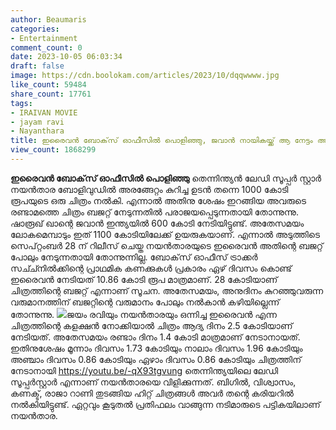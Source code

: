 ```yaml
---
author: Beaumaris
categories:
- Entertainment
comment_count: 0
date: 2023-10-05 06:03:34
draft: false
image: https://cdn.boolokam.com/articles/2023/10/dqqwwww.jpg
like_count: 59484
share_count: 17761
tags:
- IRAIVAN MOVIE
- jayam ravi
- Nayanthara
title: ഇരൈവൻ ബോക്‌സ് ഓഫീസിൽ പൊളിഞ്ഞു, ജവാൻ നായികയ്ക്ക് ആ നേട്ടം ആവർത്തിക്കാൻ ആയില്ല
view_count: 1868299
---
```


**ഇരൈവൻ ബോക്‌സ് ഓഫീസിൽ പൊളിഞ്ഞു** തെന്നിന്ത്യൻ ലേഡി സൂപ്പർ സ്റ്റാർ നയൻതാര ബോളിവുഡിൽ അരങ്ങേറ്റം കുറിച്ച ഉടൻ തന്നെ 1000 കോടി രൂപയുടെ ഒരു ചിത്രം നൽകി. എന്നാൽ അതിനു ശേഷം ഇറങ്ങിയ അവരുടെ രണ്ടാമത്തെ ചിത്രം ബജറ്റ് നേടുന്നതിൽ പരാജയപ്പെടുന്നതായി തോന്നുന്നു. ഷാരൂഖ് ഖാന്റെ ജവാൻ ഇന്ത്യയിൽ 600 കോടി നേടിയിട്ടുണ്ട്. അതേസമയം ലോകമെമ്പാടും ഇത് 1100 കോടിയിലേക്ക് ഉയരുകയാണ്. എന്നാൽ അടുത്തിടെ സെപ്റ്റംബർ 28 ന് റിലീസ് ചെയ്ത നയൻതാരയുടെ ഇരൈവൻ അതിന്റെ ബജറ്റ് പോലും നേടുന്നതായി തോന്നുന്നില്ല. ബോക്‌സ് ഓഫീസ് ട്രാക്കർ സച്ച്നിൽക്കിന്റെ പ്രാഥമിക കണക്കുകൾ പ്രകാരം ഏഴ് ദിവസം കൊണ്ട് ഇരൈവൻ നേടിയത് 10.86 കോടി രൂപ മാത്രമാണ്. 28 കോടിയാണ് ചിത്രത്തിന്റെ ബജറ്റ് എന്നാണ് സൂചന. അതേസമയം, അനുദിനം കുറഞ്ഞുവരുന്ന വരുമാനത്തിന് ബജറ്റിന്റെ വരുമാനം പോലും നൽകാൻ കഴിയില്ലെന്ന് തോന്നുന്നു. ![](https://cdn.boolokam.com/articles/2023/10/dqqwwww.jpg)ജയം രവിയും നയൻതാരയും ഒന്നിച്ച ഇരൈവൻ എന്ന ചിത്രത്തിന്റെ കളക്ഷൻ നോക്കിയാൽ ചിത്രം ആദ്യ ദിനം 2.5 കോടിയാണ് നേടിയത്. അതേസമയം രണ്ടാം ദിനം 1.4 കോടി മാത്രമാണ് നേടാനായത്. ഇതിനുശേഷം മൂന്നാം ദിവസം 1.73 കോടിയും നാലാം ദിവസം 1.96 കോടിയും അഞ്ചാം ദിവസം 0.86 കോടിയും ഏഴാം ദിവസം 0.86 കോടിയും ചിത്രത്തിന് നേടാനായി https://youtu.be/-qX93tgvung തെന്നിന്ത്യയിലെ ലേഡി സൂപ്പർസ്റ്റാർ എന്നാണ് നയൻതാരയെ വിളിക്കുന്നത്. ബിഗിൽ, വിശ്വാസം, കണക്ട്, രാജാ റാണി തുടങ്ങിയ ഹിറ്റ് ചിത്രങ്ങൾ അവർ തന്റെ കരിയറിൽ നൽകിയിട്ടുണ്ട്. ഏറ്റവും കൂടുതൽ പ്രതിഫലം വാങ്ങുന്ന നടിമാരുടെ പട്ടികയിലാണ് നയൻതാര.